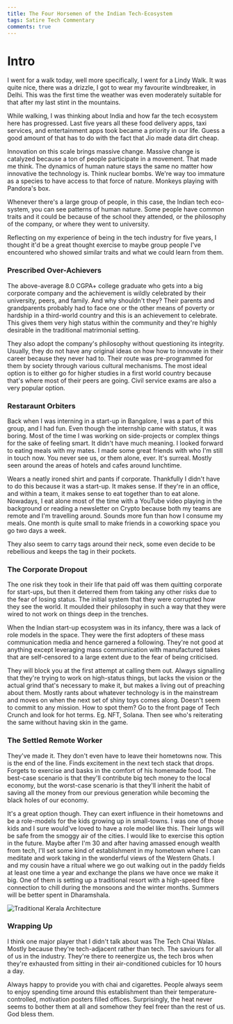 ```yaml
---
title: The Four Horsemen of the Indian Tech-Ecosystem
tags: Satire Tech Commentary
comments: true
---
```



# Intro


I went for a walk today, well more specifically, I went for a Lindy Walk. It was quite nice, there was a drizzle, I got to wear my favourite windbreaker, in Delhi. This was the first time the weather was even moderately suitable for that after my last stint in the mountains.

While walking, I was thinking about India and how far the tech ecosystem here has progressed. Last five years all these food delivery apps, taxi services, and entertainment apps took became a priority in our life. Guess a good amount of that has to do with the fact that Jio made data dirt cheap.

Innovation on this scale brings massive change. Massive change is catalyzed because a ton of people participate in a movement. That made me think. The dynamics of human nature stays the same no matter how innovative the technology is. Think nuclear bombs. We're way too immature as a species to have access to that force of nature. Monkeys playing with Pandora's box.

Whenever there's a large group of people, in this case, the Indian tech eco-system, you can see patterns of human nature. Some people have common traits and it could be because of the school they attended, or the philosophy of the company, or where they went to university.

Reflecting on my experience of being in the tech industry for five years, I thought it'd be a great thought exercise to maybe group people I've encountered who showed similar traits and what we could learn from them. 

  
### Prescribed Over-Achievers


The above-average 8.0 CGPA+ college graduate who gets into a big corporate company and the achievement is wildly celebrated by their university, peers, and family. And why shouldn't they? Their parents and grandparents probably had to face one or the other means of poverty or hardship in a third-world country and this is an achievement to celebrate. This gives them very high status within the community and they're highly desirable in the traditional matrimonial setting. 
  

They also adopt the company's philosophy without questioning its integrity. Usually, they do not have any original ideas on how how to innovate in their career because they never had to. Their route was pre-programmed for them by society through various cultural mechanisms. The most ideal option is to either go for higher studies in a first world country because that's where most of their peers are going. Civil service exams are also a very popular option.
  
  

### Restaraunt Orbiters


Back when I was interning in a start-up in Bangalore, I was a part of this group, and I had fun. Even though the internship came with status, it was boring. Most of the time I was working on side-projects or complex things for the sake of feeling smart. It didn't have much meaning. I looked forward to eating meals with my mates. I made some great friends with who I'm still in touch now. You never see us, or them alone, ever. It's surreal. Mostly seen around the areas of hotels and cafes around lunchtime.


Wears a neatly ironed shirt and pants if corporate. Thankfully I didn't have to do this because it was a start-up. It makes sense. If they're in an office, and within a team, it makes sense to eat together than to eat alone. Nowadays, I eat alone most of the time with a YouTube video playing in the background or reading a newsletter on Crypto because both my teams are remote and I'm travelling around. Sounds more fun than how I consume my meals. One month is quite small to make friends in a coworking space you go two days a week. 


They also seem to carry tags around their neck, some even decide to be rebellious and keeps the tag in their pockets.



### The Corporate Dropout


The one risk they took in their life that paid off was them quitting corporate for start-ups, but then it deterred them from taking any other risks due to the fear of losing status. The initial system that they were corrupted how they see the world. It moulded their philosophy in such a way that they were wired to not work on things deep in the trenches.

When the Indian start-up ecosystem was in its infancy, there was a lack of role models in the space. They were the first adopters of these mass communication media and hence garnered a following. They're not good at anything except leveraging mass communication with manufactured takes that are self-censored to a large extent due to the fear of being criticised. 

They will block you at the first attempt at calling them out. Always signalling that they're trying to work on high-status things, but lacks the vision or the actual grind that's necessary to make it, but makes a living out of preaching about them. Mostly rants about whatever technology is in the mainstream and moves on when the next set of shiny toys comes along. Doesn't seem to commit to any mission. How to spot them? Go to the front page of Tech Crunch and look for hot terms. Eg. NFT, Solana. Then see who's reiterating the same without having skin in the game.



### The Settled Remote Worker


They've made it. They don't even have to leave their hometowns now. This is the end of the line. Finds excitement in the next tech stack that drops. Forgets to exercise and basks in the comfort of his homemade food. The best-case scenario is that they'll contribute big tech money to the local economy, but the worst-case scenario is that they'll inherit the habit of saving all the money from our previous generation while becoming the black holes of our economy. 

It's a great option though. They can exert influence in their hometowns and be a role-models for the kids growing up in small-towns. I was one of those kids and I sure would've loved to have a role model like this. Their lungs will be safe from the smoggy air of the cities. I would like to exercise this option in the future. Maybe after I'm 30 and after having amassed enough wealth from tech, I'll set some kind of establishment in my hometown where I can meditate and work taking in the wonderful views of the Western Ghats. I and my cousin have a ritual where we go out walking out in the paddy fields at least one time a year and exchange the plans we have once we make it big. One of them is setting up a traditional resort with a high-speed fibre connection to chill during the monsoons and the winter months. Summers will be better spent in Dharamshala. 

![Traditional Kerala Architecture](https://i.pinimg.com/originals/04/f1/f8/04f1f8a5818c1972be9e36017e4f8fdb.jpg)
  


### Wrapping Up


I think one major player that I didn't talk about was The Tech Chai Walas. Mostly because they're tech-adjacent rather than tech. The saviours for all of us in the industry. They're there to reenergize us, the tech bros when they're exhausted from sitting in their air-conditioned cubicles for 10 hours a day.

Always happy to provide you with chai and cigarettes. People always seem to enjoy spending time around this establishment than their temperature-controlled, motivation posters filled offices. Surprisingly, the heat never seems to bother them at all and somehow they feel freer than the rest of us. God bless them.
